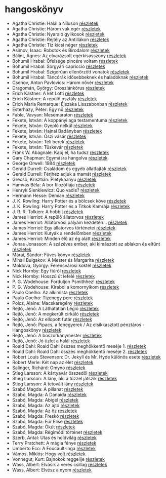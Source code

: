 # hangoskönyv

- Agatha Christie: Halál a Níluson [részletek](_details/Agatha%20Christie.md#id_75)
- Agatha Christie: Három vak egér [részletek](_details/Agatha%20Christie.md#id_70)
- Agatha Christie: Nyaraló gyilkosok [részletek](_details/Agatha%20Christie.md#id_73)
- Agatha Christie: Rejtély az Antillákon [részletek](_details/Agatha%20Christie.md#id_76)
- Agatha Christie: Tíz kicsi néger [részletek](_details/Agatha%20Christie.md#id_79)
- Asimov, Isaac: Robotok és Birodalom [részletek](_details/Asimov%2C%20Isaac.md#id_1173)
- Bálint, Ágnes: Az elvarázsolt egérkisasszony [részletek](_details/B%C3%A1lint%2C%20%C3%81gnes.md#id_534)
- Bohumil Hrabal: Őfelsége pincére voltam [részletek](_details/Bohumil%20Hrabal.md#id_446)
- Bohumil Hrabal: Sörgyári capriccio [részletek](_details/Bohumil%20Hrabal.md#id_448)
- Bohumil Hrabal: Szigorúan ellenőrzött vonatok [részletek](_details/Bohumil%20Hrabal.md#id_449)
- Bohumil Hrabal: Táncórák idősebbeknek és haladóknak [részletek](_details/Bohumil%20Hrabal.md#id_450)
- Csehov, Anton Pavlovics: Három nővér [részletek](_details/Csehov%2C%20Anton%20Pavlovics.md#id_1420)
- Dragomán, György: Oroszlánkórus [részletek](_details/Dragom%C3%A1n%2C%20Gy%C3%B6rgy.md#id_1191)
- Erich Kästner: A két Lotti [részletek](_details/Erich%20K%C3%A4stner.md#id_1199)
- Erich Kästner: A repülő osztály [részletek](_details/Erich%20K%C3%A4stner.md#id_964)
- Erich Maria Remarque: Éjszaka Lisszabonban [részletek](_details/Erich%20Maria%20Remarque.md#id_357)
- Esterházy, Péter: Egy nő [részletek](_details/Esterh%C3%A1zy%2C%20P%C3%A9ter.md#id_1019)
- Fable, Vavyan: Mesemaraton [részletek](_details/Fable%2C%20Vavyan.md#id_1151)
- Fekete, István: A koppányi aga testamentuma [részletek](_details/Fekete%2C%20Istv%C3%A1n.md#id_723)
- Fekete, István: Gyeplő nélkül [részletek](_details/Fekete%2C%20Istv%C3%A1n.md#id_728)
- Fekete, István: Hajnal Badányban [részletek](_details/Fekete%2C%20Istv%C3%A1n.md#id_729)
- Fekete, István: Őszi vásár [részletek](_details/Fekete%2C%20Istv%C3%A1n.md#id_736)
- Fekete, István: Téli berek [részletek](_details/Fekete%2C%20Istv%C3%A1n.md#id_267)
- Fekete, István: Tüskevár [részletek](_details/Fekete%2C%20Istv%C3%A1n.md#id_121)
- Frank W. Abagnale: Kapj el, ha tudsz [részletek](_details/Frank%20W.%20Abagnale.md#id_669)
- Gary Chapman: Egymásra hangolva [részletek](_details/Gary%20Chapman.md#id_379)
- George Orwell: 1984 [részletek](_details/George%20Orwell.md#id_364)
- Gerald Durrell: Családom és egyéb állatfajták [részletek](_details/Gerald%20Durrell.md#id_50)
- Gerald Durrell: Férjhez adjuk a mamát [részletek](_details/Gerald%20Durrell.md#id_872)
- Grecsó, Krisztián: Pletykaanyu [részletek](_details/Grecs%C3%B3%2C%20Kriszti%C3%A1n.md#id_1229)
- Hamvas Béla: A bor filozófiája [részletek](_details/Hamvas%20B%C3%A9la.md#id_776)
- Henryk Sienkiewicz: Quo vadis? [részletek](_details/Henryk%20Sienkiewicz.md#id_386)
- Hermann Hesse: Demian [részletek](_details/Hermann%20Hesse.md#id_399)
- J. K. Rowling: Harry Potter és a bölcsek köve [részletek](_details/J.%20K.%20Rowling.md#id_18)
- J. K. Rowling: Harry Potter és a Titkok Kamrája [részletek](_details/J.%20K.%20Rowling.md#id_19)
- J. R. R. Tolkien: A hobbit [részletek](_details/J.%20R.%20R.%20Tolkien.md#id_61)
- James Herriot: A repülő állatorvos [részletek](_details/James%20Herriot.md#id_929)
- James Herriot: Állatorvosi pályám kezdetén… [részletek](_details/James%20Herriot.md#id_927)
- James Herriot: Egy állatorvos történetei [részletek](_details/James%20Herriot.md#id_926)
- James Herriot: Kutyák a rendelőmben [részletek](_details/James%20Herriot.md#id_782)
- James Herriot: Minden élő az ég alatt [részletek](_details/James%20Herriot.md#id_925)
- Jonas Jonasson: A százéves ember, aki kimászott az ablakon és eltűnt [részletek](_details/Jonas%20Jonasson.md#id_383)
- Márai, Sándor: Füves könyv [részletek](_details/M%C3%A1rai%2C%20S%C3%A1ndor.md#id_1419)
- Mihail Bulgakov: A Mester és Margarita [részletek](_details/Mihail%20Bulgakov.md#id_275)
- Moldova, György: Ferencvárosi koktél [részletek](_details/Moldova%2C%20Gy%C3%B6rgy.md#id_1379)
- Nick Hornby: Egy fiúról [részletek](_details/Nick%20Hornby.md#id_707)
- Nick Hornby: Hosszú út lefelé [részletek](_details/Nick%20Hornby.md#id_705)
- P. G. Wodehouse: Forduljon Psmithhez! [részletek](_details/P.%20G.%20Wodehouse.md#id_503)
- P. G. Wodehouse: Kirabol a komornyikom [részletek](_details/P.%20G.%20Wodehouse.md#id_506)
- Paulo Coelho: Az alkimista [részletek](_details/Paulo%20Coelho.md#id_261)
- Paulo Coelho: Tizenegy perc [részletek](_details/Paulo%20Coelho.md#id_263)
- Polcz, Alaine: Macskaregény [részletek](_details/Polcz%2C%20Alaine.md#id_1439)
- Rejtő, Jenő: A Láthatatlan Légió [részletek](_details/Rejt%C5%91%2C%20Jen%C5%91.md#id_129)
- Rejtő, Jenő: A megkerült cirkáló [részletek](_details/Rejt%C5%91%2C%20Jen%C5%91.md#id_130)
- Rejtő, Jenő: Az ellopott futár [részletek](_details/Rejt%C5%91%2C%20Jen%C5%91.md#id_133)
- Rejtő, Jenő: Pipacs, a fenegyerek / Az elsikkasztott pénztáros - Hangoskönyv [részletek](_details/Rejt%C5%91%2C%20Jen%C5%91.md#id_147)
- Rejtő, Jenő: A boszorkánymester [részletek](_details/Rejt%C5%91%2C%20Jen%C5%91.md#id_126)
- Rejtő, Jenő: Jó üzlet a halál [részletek](_details/Rejt%C5%91%2C%20Jen%C5%91.md#id_143)
- Roald Dahl: Roald Dahl összes meghökkentő meséje 1. [részletek](_details/Roald%20Dahl.md#id_1595)
- Roald Dahl: Roald Dahl összes meghökkentő meséje 2. [részletek](_details/Roald%20Dahl.md#id_1596)
- Robert Louis Stevenson: Dr. Jekyll és Mr. Hyde különös esete [részletek](_details/Robert%20Louis%20Stevenson.md#id_615)
- Robert Merle: Két nap az élet [részletek](_details/Robert%20Merle.md#id_331)
- Salinger, Richárd: Omyno [részletek](_details/Salinger%2C%20Rich%C3%A1rd.md#id_522)
- Stieg Larsson: A kártyavár összedől [részletek](_details/Stieg%20Larsson.md#id_27)
- Stieg Larsson: A lány, aki a tűzzel játszik [részletek](_details/Stieg%20Larsson.md#id_26)
- Stieg Larsson: A tetovált lány [részletek](_details/Stieg%20Larsson.md#id_29)
- Szabó Magda: A pillanat [részletek](_details/Szab%C3%B3%20Magda.md#id_1336)
- Szabó, Magda: A Danaida [részletek](_details/Szab%C3%B3%2C%20Magda.md#id_1350)
- Szabó, Magda: Abigél [részletek](_details/Szab%C3%B3%2C%20Magda.md#id_1338)
- Szabó, Magda: Az ajtó [részletek](_details/Szab%C3%B3%2C%20Magda.md#id_1357)
- Szabó, Magda: Az őz [részletek](_details/Szab%C3%B3%2C%20Magda.md#id_1348)
- Szabó, Magda: Freskó [részletek](_details/Szab%C3%B3%2C%20Magda.md#id_1347)
- Szabó, Magda: Für Elise [részletek](_details/Szab%C3%B3%2C%20Magda.md#id_1339)
- Szabó, Magda: Ókút [részletek](_details/Szab%C3%B3%2C%20Magda.md#id_1349)
- Szabó, Magda: Régimódi történet [részletek](_details/Szab%C3%B3%2C%20Magda.md#id_1356)
- Szerb, Antal: Utas és holdvilág [részletek](_details/Szerb%2C%20Antal.md#id_387)
- Terry Pratchett: A mágia fénye [részletek](_details/Terry%20Pratchett.md#id_695)
- Umberto Eco: A Foucault-inga [részletek](_details/Umberto%20Eco.md#id_1024)
- Vámos, Miklós: Hogy volt [részletek](_details/V%C3%A1mos%2C%20Mikl%C3%B3s.md#id_1013)
- Vonnegut, Kurt: Bajnokok ​reggelije [részletek](_details/Vonnegut%2C%20Kurt.md#id_1139)
- Wass, Albert: Elvásik a veres csillag [részletek](_details/Wass%2C%20Albert.md#id_211)
- Wass, Albert: Elvész a nyom [részletek](_details/Wass%2C%20Albert.md#id_217)
